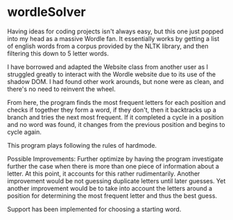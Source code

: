 # wordleSolver

Having ideas for coding projects isn't always easy, but this one just popped into my head as a massive Wordle fan. It essentially works by getting a list of english words from a corpus provided by the NLTK library, and then filtering this down to 5 letter words.

I have borrowed and adapted the Website class from another user as I struggled greatly to interact with the Wordle website due to its use of the shadow DOM. I had found other work arounds, but none were as clean, and there's no need to reinvent the wheel. 

From here, the program finds the most frequent letters for each position and checks if together they form a word, if they don't, then it backtracks up a branch and tries the next most frequent. If it completed a cycle in a position and no word was found, it changes from the previous position and begins to cycle again. 

This program plays following the rules of hardmode.


Possible Improvements: Further optimize by having the program investigate further the case when there is more than one piece of information about a letter. At this point, it accounts for this rather rudimentarily. Another improvement would be not guessing duplicate letters until later guesses. Yet another improvement would be to take into account the letters around a position for determining the most frequent letter and thus the best guess.

Support has been implemented for choosing a starting word.
